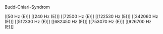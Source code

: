 Budd-Chiari-Syndrom

[[50 Hz (E)]]
[[240 Hz (E)]]
[[72500 Hz (E)]]
[[122530 Hz (E)]]
[[342060 Hz (E)]]
[[512330 Hz (E)]]
[[682450 Hz (E)]]
[[753070 Hz (E)]]
[[926700 Hz (E)]]
